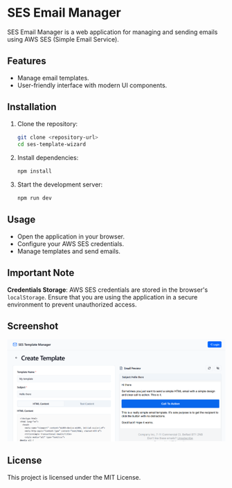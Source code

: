 # SES Email Manager

SES Email Manager is a web application for managing and sending emails using AWS SES (Simple Email Service).

## Features

- Manage email templates.
- User-friendly interface with modern UI components.

## Installation

1. Clone the repository:
   ```bash
   git clone <repository-url>
   cd ses-template-wizard
   ```

2. Install dependencies:
   ```bash
   npm install
   ```

3. Start the development server:
   ```bash
   npm run dev
   ```

## Usage

- Open the application in your browser.
- Configure your AWS SES credentials.
- Manage templates and send emails.

## Important Note

**Credentials Storage**: AWS SES credentials are stored in the browser's `localStorage`. Ensure that you are using the application in a secure environment to prevent unauthorized access.

## Screenshot

![Application Screenshot](./screenshot.png)

## License

This project is licensed under the MIT License.
